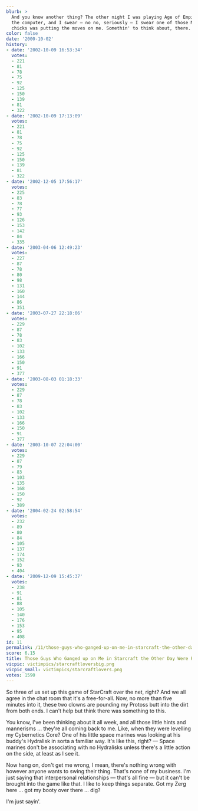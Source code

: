 ```yaml
---
blurb: >
  And you know another thing? The other night I was playing Age of Empires against
  the computer, and I swear — no no, seriously — I swear one of those Mongol villager
  chicks was putting the moves on me. Somethin' to think about, there.
color: false
date: '2000-10-02'
history:
- date: '2002-10-09 16:53:34'
  votes:
  - 221
  - 81
  - 78
  - 75
  - 92
  - 125
  - 150
  - 139
  - 81
  - 322
- date: '2002-10-09 17:13:09'
  votes:
  - 221
  - 81
  - 78
  - 75
  - 92
  - 125
  - 150
  - 139
  - 81
  - 322
- date: '2002-12-05 17:56:17'
  votes:
  - 225
  - 83
  - 78
  - 77
  - 93
  - 126
  - 153
  - 142
  - 84
  - 335
- date: '2003-04-06 12:49:23'
  votes:
  - 227
  - 87
  - 78
  - 80
  - 98
  - 131
  - 160
  - 144
  - 86
  - 351
- date: '2003-07-27 22:18:06'
  votes:
  - 229
  - 87
  - 78
  - 83
  - 102
  - 133
  - 166
  - 150
  - 91
  - 377
- date: '2003-08-03 01:18:33'
  votes:
  - 229
  - 87
  - 78
  - 83
  - 102
  - 133
  - 166
  - 150
  - 91
  - 377
- date: '2003-10-07 22:04:00'
  votes:
  - 229
  - 87
  - 79
  - 83
  - 103
  - 135
  - 168
  - 150
  - 92
  - 389
- date: '2004-02-24 02:58:54'
  votes:
  - 232
  - 89
  - 80
  - 84
  - 105
  - 137
  - 174
  - 152
  - 93
  - 404
- date: '2009-12-09 15:45:37'
  votes:
  - 238
  - 91
  - 81
  - 88
  - 105
  - 140
  - 176
  - 153
  - 95
  - 408
id: 11
permalink: /11/those-guys-who-ganged-up-on-me-in-starcraft-the-other-day-were-probably-lovers/
score: 6.15
title: Those Guys Who Ganged up on Me in Starcraft the Other Day Were Probably Lovers
vicpic: victimpics/starcraftloversbig.png
vicpic_small: victimpics/starcraftlovers.png
votes: 1590
---
```


So three of us set up this game of StarCraft over the net, right? And we
all agree in the chat room that it's a free-for-all. Now, no more than
five minutes into it, these two clowns are pounding my Protoss butt into
the dirt from both ends. I can't help but think there was something to
this.

You know, I've been thinking about it all week, and all those little
hints and mannerisms ... they're all coming back to me. Like, when they
were levelling my Cybernetics Core? One of his little space marines was
looking at his buddy's Hydralisk in sorta a familiar way. It's like
this, right? — Space marines don't be associating with no Hydralisks
unless there's a little action on the side, at least as I see it.

Now hang on, don't get me wrong, I mean, there's nothing wrong with
however anyone wants to swing their thing. That's none of my business.
I'm just saying that interpersonal relationships — that's all fine —
but it can't be brought into the game like that. I like to keep things
separate. Got my Zerg here ... got my booty over there ... dig?

I'm just sayin'.